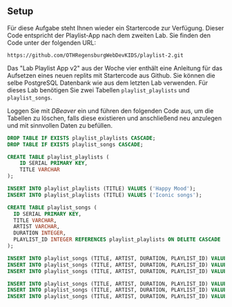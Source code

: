 ## Setup
Für diese Aufgabe steht Ihnen wieder ein Startercode zur Verfügung. Dieser Code entspricht der Playlist-App nach dem zweiten Lab. Sie finden den Code unter der folgenden URL: 
~~~shell
https://github.com/OTHRegensburgWebDevKIDS/playlist-2.git
~~~

Das "Lab Playlist App v2" aus der Woche vier enthält eine Anleitung für das Aufsetzen eines neuen replits mit Startercode aus Github. Sie können die selbe PostgreSQL Datenbank wie aus dem letzten Lab verwenden. Für dieses Lab benötigen Sie zwei Tabellen `playlist_playlists` und `playlist_songs`. 

Loggen Sie mit *DBeaver* ein und führen den folgenden Code aus, um die Tabellen zu löschen, falls diese existieren und anschließend neu anzulegen und mit sinnvollen Daten zu befüllen.

```sql
DROP TABLE IF EXISTS playlist_playlists CASCADE;
DROP TABLE IF EXISTS playlist_songs CASCADE;

CREATE TABLE playlist_playlists (
	ID SERIAL PRIMARY KEY,
	TITLE VARCHAR
);

INSERT INTO playlist_playlists (TITLE) VALUES ('Happy Mood');
INSERT INTO playlist_playlists (TITLE) VALUES ('Iconic songs');

CREATE TABLE playlist_songs (
  ID SERIAL PRIMARY KEY,
  TITLE VARCHAR,
  ARTIST VARCHAR,
  DURATION INTEGER,
  PLAYLIST_ID INTEGER REFERENCES playlist_playlists ON DELETE CASCADE
);

INSERT INTO playlist_songs (TITLE, ARTIST, DURATION, PLAYLIST_ID) VALUES ('Valerie', 'Amy Winehouse', 90, 1);
INSERT INTO playlist_songs (TITLE, ARTIST, DURATION, PLAYLIST_ID) VALUES ('22', 'Taylor Swift', 180, 1);
INSERT INTO playlist_songs (TITLE, ARTIST, DURATION, PLAYLIST_ID) VALUES ('Happy', 'Pharrell Williams', 120, 1);

INSERT INTO playlist_songs (TITLE, ARTIST, DURATION, PLAYLIST_ID) VALUES ('Smells Like Teen Spirit', 'Nirvana', 180, 2);
INSERT INTO playlist_songs (TITLE, ARTIST, DURATION, PLAYLIST_ID) VALUES ('Bohemian Rhapsody', 'Queen', 150, 2);
INSERT INTO playlist_songs (TITLE, ARTIST, DURATION, PLAYLIST_ID) VALUES ('Imagine', 'John Lennon', 210, 2);
```
